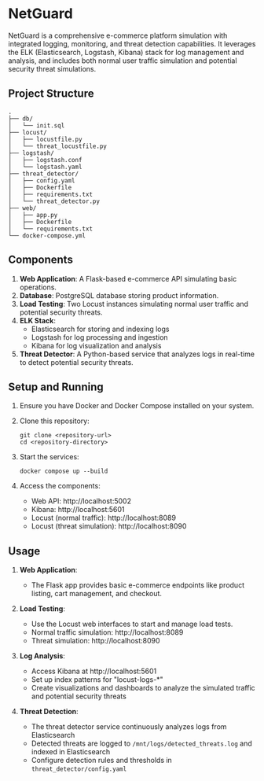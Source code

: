 # NetGuard

NetGuard is a comprehensive e-commerce platform simulation with integrated logging, monitoring, and threat detection capabilities. It leverages the ELK (Elasticsearch, Logstash, Kibana) stack for log management and analysis, and includes both normal user traffic simulation and potential security threat simulations.

## Project Structure

```
.
├── db/
│   └── init.sql
├── locust/
│   ├── locustfile.py
│   └── threat_locustfile.py
├── logstash/
│   ├── logstash.conf
│   └── logstash.yaml
├── threat_detector/
│   ├── config.yaml
│   ├── Dockerfile
│   ├── requirements.txt
│   └── threat_detector.py
├── web/
│   ├── app.py
│   ├── Dockerfile
│   └── requirements.txt
└── docker-compose.yml
```

## Components

1. **Web Application**: A Flask-based e-commerce API simulating basic operations.
2. **Database**: PostgreSQL database storing product information.
3. **Load Testing**: Two Locust instances simulating normal user traffic and potential security threats.
4. **ELK Stack**: 
   - Elasticsearch for storing and indexing logs
   - Logstash for log processing and ingestion
   - Kibana for log visualization and analysis
5. **Threat Detector**: A Python-based service that analyzes logs in real-time to detect potential security threats.

## Setup and Running

1. Ensure you have Docker and Docker Compose installed on your system.

2. Clone this repository:
   ```
   git clone <repository-url>
   cd <repository-directory>
   ```

3. Start the services:
   ```
   docker compose up --build
   ```

4. Access the components:
   - Web API: http://localhost:5002
   - Kibana: http://localhost:5601
   - Locust (normal traffic): http://localhost:8089
   - Locust (threat simulation): http://localhost:8090

## Usage

1. **Web Application**: 
   - The Flask app provides basic e-commerce endpoints like product listing, cart management, and checkout.

2. **Load Testing**:
   - Use the Locust web interfaces to start and manage load tests.
   - Normal traffic simulation: http://localhost:8089
   - Threat simulation: http://localhost:8090

3. **Log Analysis**:
   - Access Kibana at http://localhost:5601
   - Set up index patterns for "locust-logs-*"
   - Create visualizations and dashboards to analyze the simulated traffic and potential security threats

4. **Threat Detection**:
   - The threat detector service continuously analyzes logs from Elasticsearch
   - Detected threats are logged to `/mnt/logs/detected_threats.log` and indexed in Elasticsearch
   - Configure detection rules and thresholds in `threat_detector/config.yaml`
